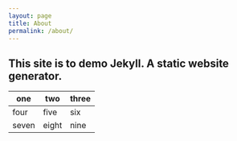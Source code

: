```yaml
---
layout: page
title: About
permalink: /about/
---
```


## This site is to demo Jekyll. A static website generator.

| one   | two   | three |
| ----- | ----- | ----- |
| four  | five  | six   |
| seven | eight | nine  |